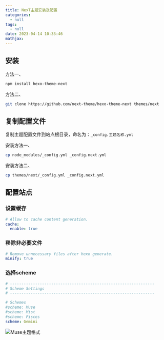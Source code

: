 ```yaml
---
title: NexT主题安装及配置
categories:
  - null
tags:
  - null
date: 2023-04-14 10:33:46
mathjax:
---
```


## 安装

方法一、

```bash
npm install hexo-theme-next
```

方法二、

```bash
git clone https://github.com/next-theme/hexo-theme-next themes/next
```

## 复制配置文件

复制主题配置文件到站点根目录，命名为：`_config.主题名称.yml`

安装方法一、

```bash
cp node_modules/_config.yml _config.next.yml
```

安装方法二、

```bash
cp themes/next/_config.yml _config.next.yml
```

## 配置站点

### 设置缓存

```yaml
# Allow to cache content generation.
cache:
  enable: true
```

### 移除非必要文件

```yaml
# Remove unnecessary files after hexo generate.
minify: true
```

### 选择scheme

```yaml
# ---------------------------------------------------------------
# Scheme Settings
# ---------------------------------------------------------------

# Schemes
#scheme: Muse
#scheme: Mist
#scheme: Pisces
scheme: Gemini
```

![Muse主题格式](image-20230404080424072.jpg)
